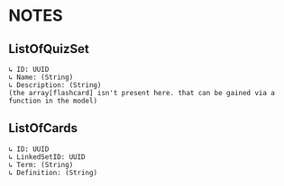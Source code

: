 #  NOTES

## ListOfQuizSet
    ↳ ID: UUID
    ↳ Name: (String)
    ↳ Description: (String)
    (the array[flashcard] isn't present here. that can be gained via a function in the model)

## ListOfCards
    ↳ ID: UUID
    ↳ LinkedSetID: UUID
    ↳ Term: (String)
    ↳ Definition: (String) 
